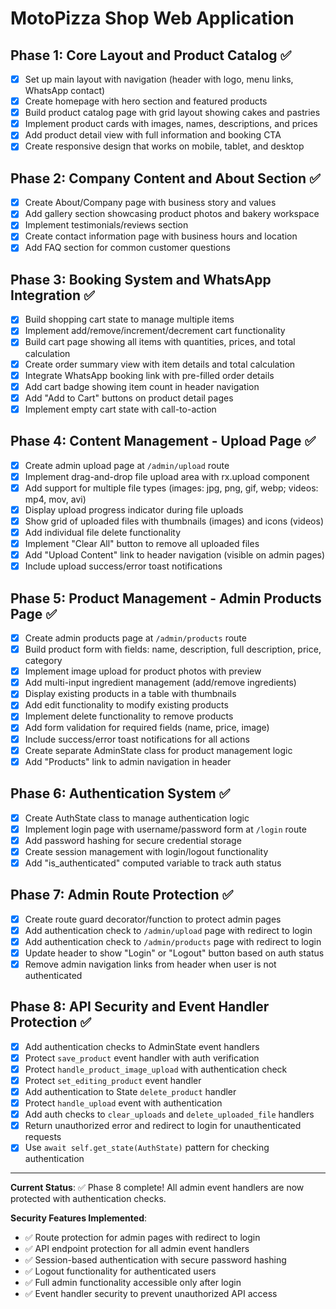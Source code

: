# MotoPizza Shop Web Application

## Phase 1: Core Layout and Product Catalog ✅
- [x] Set up main layout with navigation (header with logo, menu links, WhatsApp contact)
- [x] Create homepage with hero section and featured products
- [x] Build product catalog page with grid layout showing cakes and pastries
- [x] Implement product cards with images, names, descriptions, and prices
- [x] Add product detail view with full information and booking CTA
- [x] Create responsive design that works on mobile, tablet, and desktop

## Phase 2: Company Content and About Section ✅
- [x] Create About/Company page with business story and values
- [x] Add gallery section showcasing product photos and bakery workspace
- [x] Implement testimonials/reviews section
- [x] Create contact information page with business hours and location
- [x] Add FAQ section for common customer questions

## Phase 3: Booking System and WhatsApp Integration ✅
- [x] Build shopping cart state to manage multiple items
- [x] Implement add/remove/increment/decrement cart functionality
- [x] Build cart page showing all items with quantities, prices, and total calculation
- [x] Create order summary view with item details and total calculation
- [x] Integrate WhatsApp booking link with pre-filled order details
- [x] Add cart badge showing item count in header navigation
- [x] Add "Add to Cart" buttons on product detail pages
- [x] Implement empty cart state with call-to-action

## Phase 4: Content Management - Upload Page ✅
- [x] Create admin upload page at `/admin/upload` route
- [x] Implement drag-and-drop file upload area with rx.upload component
- [x] Add support for multiple file types (images: jpg, png, gif, webp; videos: mp4, mov, avi)
- [x] Display upload progress indicator during file uploads
- [x] Show grid of uploaded files with thumbnails (images) and icons (videos)
- [x] Add individual file delete functionality
- [x] Implement "Clear All" button to remove all uploaded files
- [x] Add "Upload Content" link to header navigation (visible on admin pages)
- [x] Include upload success/error toast notifications

## Phase 5: Product Management - Admin Products Page ✅
- [x] Create admin products page at `/admin/products` route
- [x] Build product form with fields: name, description, full description, price, category
- [x] Implement image upload for product photos with preview
- [x] Add multi-input ingredient management (add/remove ingredients)
- [x] Display existing products in a table with thumbnails
- [x] Add edit functionality to modify existing products
- [x] Implement delete functionality to remove products
- [x] Add form validation for required fields (name, price, image)
- [x] Include success/error toast notifications for all actions
- [x] Create separate AdminState class for product management logic
- [x] Add "Products" link to admin navigation in header

## Phase 6: Authentication System ✅
- [x] Create AuthState class to manage authentication logic
- [x] Implement login page with username/password form at `/login` route
- [x] Add password hashing for secure credential storage
- [x] Create session management with login/logout functionality
- [x] Add "is_authenticated" computed variable to track auth status

## Phase 7: Admin Route Protection ✅
- [x] Create route guard decorator/function to protect admin pages
- [x] Add authentication check to `/admin/upload` page with redirect to login
- [x] Add authentication check to `/admin/products` page with redirect to login
- [x] Update header to show "Login" or "Logout" button based on auth status
- [x] Remove admin navigation links from header when user is not authenticated

## Phase 8: API Security and Event Handler Protection ✅
- [x] Add authentication checks to AdminState event handlers
- [x] Protect `save_product` event handler with auth verification
- [x] Protect `handle_product_image_upload` with authentication check
- [x] Protect `set_editing_product` event handler
- [x] Add authentication to State `delete_product` handler
- [x] Protect `handle_upload` event with authentication
- [x] Add auth checks to `clear_uploads` and `delete_uploaded_file` handlers
- [x] Return unauthorized error and redirect to login for unauthenticated requests
- [x] Use `await self.get_state(AuthState)` pattern for checking authentication

---

**Current Status**: ✅ Phase 8 complete! All admin event handlers are now protected with authentication checks.

**Security Features Implemented**:
- ✅ Route protection for admin pages with redirect to login
- ✅ API endpoint protection for all admin event handlers
- ✅ Session-based authentication with secure password hashing
- ✅ Logout functionality for authenticated users
- ✅ Full admin functionality accessible only after login
- ✅ Event handler security to prevent unauthorized API access